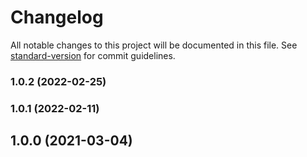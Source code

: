 # Changelog

All notable changes to this project will be documented in this file. See [standard-version](https://github.com/conventional-changelog/standard-version) for commit guidelines.

### 1.0.2 (2022-02-25)

### 1.0.1 (2022-02-11)

## 1.0.0 (2021-03-04)
